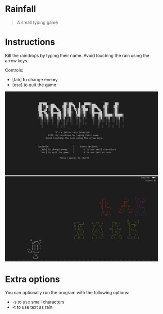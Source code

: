 # Rainfall
> A small typing game
# Instructions
Kill the raindrops by typing their name. Avoid touching the rain using the arrow keys.

Controls:
- [tab] to change enemy        
- [esc] to quit the game    

![](Rainfall/images/screenshot1.png)
![](Rainfall/images/screenshot2.png) 

# Extra options
You can optionally run the program with the following options:
- -s to use small characters 
- -t to use text as rain
